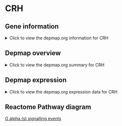 <h1>CRH</h1>

<h2>Gene information</h2>
<details>
  <summary>Click to view the depmap.org information for CRH</summary>
  <iframe src="https://depmap.org/portal/gene/CRH?tab=about" style="border:none;width:100%;height:800px"></iframe>
</details>

<h2>Depmap overview</h2>
<details>
  <summary>Click to view the depmap.org summary for CRH</summary>
  <iframe src="https://depmap.org/portal/gene/CRH?tab=overview" style="border:none;width:100%;height:800px"></iframe>
</details>

<h2>Depmap expression</h2>
<details>
  <summary>Click to view the depmap.org expression data for CRH</summary>
  <iframe src="https://depmap.org/portal/gene/CRH?tab=characterization" style="border:none;width:100%;height:800px"></iframe>
</details>



<h2>Reactome Pathway diagram</h2>
<a href="https://reactome.org/PathwayBrowser/#/R-HSA-418555" target="_BLANK">G alpha (s) signalling events</a>



